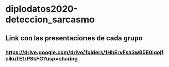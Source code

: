 # diplodatos2020-deteccion_sarcasmo

## Link con las presentaciones de cada grupo
### https://drive.google.com/drive/folders/1HhErvFsa3wB5E0igojfcikuTE1rPSkFG?usp=sharing

